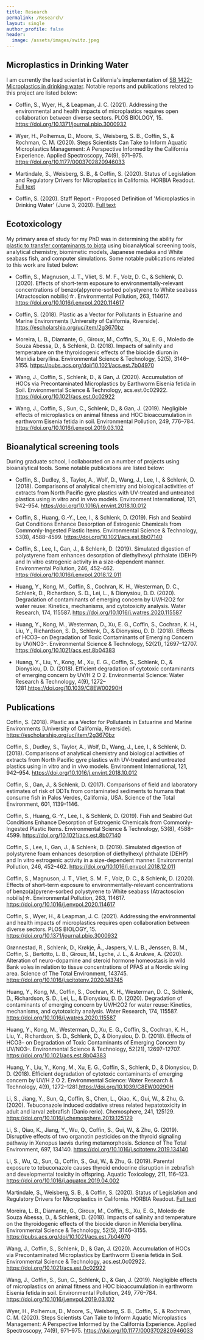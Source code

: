 ```yaml
---
title: Research
permalink: /Research/
layout: single
author_profile: false
header:
  image: /assets/images/switz.jpeg
---
```


## Microplastics in Drinking Water

I am currently the lead scientist in California's implementation of [SB 1422- Microplastics in drinking water](https://www.waterboards.ca.gov/drinking_water/certlic/drinkingwater/microplastics.html). Notable reports and publications related to this project are listed below:

* Coffin, S., Wyer, H., & Leapman, J. C. (2021). Addressing the environmental and health impacts of microplastics requires open collaboration between diverse sectors. PLOS BIOLOGY, 15. https://doi.org/10.1371/journal.pbio.3000932

* Wyer, H., Polhemus, D., Moore, S., Weisberg, S. B., Coffin, S., & Rochman, C. M. (2020). Steps Scientists Can Take to Inform Aquatic Microplastics Management: A Perspective Informed by the California Experience. Applied Spectroscopy, 74(9), 971–975. https://doi.org/10.1177/0003702820946033

* Martindale, S., Weisberg, S. B., & Coffin, S. (2020). Status of Legislation and Regulatory Drivers for Microplastics in California. HORBIA Readout. [Full text](https://www.researchgate.net/profile/Scott-Coffin-2/publication/343084004_Guest_Forum_Status_of_Legislation_and_Regulatory_Drivers_for_Microplastics_in_California/links/5f15f36292851c1eff21c98c/Guest-Forum-Status-of-Legislation-and-Regulatory-Drivers-for-Microplastics-in-California.pdf?_sg%5B0%5D=yc--jD0Voz2RNCGAulSG1XzCiS29XefwwBSOuHX4f0rFxxQX_3oHQ4_pmJPoKcxEWIwuLgWeMlxSgk5TUxisHA.q6k8zFlW_i0b3tffmK-KCwgViN0CIk1vX3uZPKbQ7Uvymr4yQC-_9rbSb8VxfUIOu5LxbZh-xYTgoJ789YbLjA&_sg%5B1%5D=0keB4Ra_czYC2PzXGuQeEUlhaItGJhxuc6KBJEfE91Eejh0OJ95x3DG2f76BIFE0e9q-PaqTgoa8gQ0zRY3_0pn8P9J-OfAxLvHekRfFN0pw.q6k8zFlW_i0b3tffmK-KCwgViN0CIk1vX3uZPKbQ7Uvymr4yQC-_9rbSb8VxfUIOu5LxbZh-xYTgoJ789YbLjA&_iepl=)

* Coffin, S. (2020). Staff Report - Proposed Definition of 'Microplastics in Drinking Water' (June 3, 2020). [Full text](https://www.waterboards.ca.gov/drinking_water/certlic/drinkingwater/docs/stffrprt_jun3.pdf)


## Ecotoxicology
My primary area of study for my PhD was in determining the ability for [plastic to transfer contaminants to biota](https://pqdtopen.proquest.com/pubnum/10982838.html?FMT=AI) using bioanalytical screening tools, analytical chemistry, biomimetic models, Japanese medaka and White seabass fish, and computer simulations. Some notable publications related to this work are listed below:

* Coffin, S., Magnuson, J. T., Vliet, S. M. F., Volz, D. C., & Schlenk, D. (2020). Effects of short-term exposure to environmentally-relevant concentrations of benzo(a)pyrene-sorbed polystyrene to White seabass (Atractoscion nobilis)☆. Environmental Pollution, 263, 114617. https://doi.org/10.1016/j.envpol.2020.114617

* Coffin, S. (2018). Plastic as a Vector for Pollutants in Estuarine and Marine Environments [University of California, Riverside]. https://escholarship.org/uc/item/2g3670bz

* Moreira, L. B., Diamante, G., Giroux, M., Coffin, S., Xu, E. G., Moledo de Souza Abessa, D., & Schlenk, D. (2018). Impacts of salinity and temperature on the thyroidogenic effects of the biocide diuron in Menidia beryllina. Environmental Science & Technology, 52(5), 3146–3155. https://pubs.acs.org/doi/10.1021/acs.est.7b04970

* Wang, J., Coffin, S., Schlenk, D., & Gan, J. (2020). Accumulation of HOCs via Precontaminated Microplastics by Earthworm Eisenia fetida in Soil. Environmental Science & Technology, acs.est.0c02922. https://doi.org/10.1021/acs.est.0c02922

* Wang, J., Coffin, S., Sun, C., Schlenk, D., & Gan, J. (2019). Negligible effects of microplastics on animal fitness and HOC bioaccumulation in earthworm Eisenia fetida in soil. Environmental Pollution, 249, 776–784. https://doi.org/10.1016/j.envpol.2019.03.102


## Bioanalytical screening tools

During graduate school, I collaborated on a number of projects using bioanalytical tools. Some notable publications are listed below:

* Coffin, S., Dudley, S., Taylor, A., Wolf, D., Wang, J., Lee, I., & Schlenk, D. (2018). Comparisons of analytical chemistry and biological activities of extracts from North Pacific gyre plastics with UV-treated and untreated plastics using in vitro and in vivo models. Environment International, 121, 942–954. https://doi.org/10.1016/j.envint.2018.10.012

* Coffin, S., Huang, G.-Y., Lee, I., & Schlenk, D. (2019). Fish and Seabird Gut Conditions Enhance Desorption of Estrogenic Chemicals from Commonly-Ingested Plastic Items. Environmental Science & Technology, 53(8), 4588–4599. https://doi.org/10.1021/acs.est.8b07140

* Coffin, S., Lee, I., Gan, J., & Schlenk, D. (2019). Simulated digestion of polystyrene foam enhances desorption of diethylhexyl phthalate (DEHP) and In vitro estrogenic activity in a size-dependent manner. Environmental Pollution, 246, 452–462. https://doi.org/10.1016/j.envpol.2018.12.011

* Huang, Y., Kong, M., Coffin, S., Cochran, K. H., Westerman, D. C., Schlenk, D., Richardson, S. D., Lei, L., & Dionysiou, D. D. (2020). Degradation of contaminants of emerging concern by UV/H2O2 for water reuse: Kinetics, mechanisms, and cytotoxicity analysis. Water Research, 174, 115587. https://doi.org/10.1016/j.watres.2020.115587

* Huang, Y., Kong, M., Westerman, D., Xu, E. G., Coffin, S., Cochran, K. H., Liu, Y., Richardson, S. D., Schlenk, D., & Dionysiou, D. D. (2018). Effects of HCO3– on Degradation of Toxic Contaminants of Emerging Concern by UV/NO3–. Environmental Science & Technology, 52(21), 12697–12707. https://doi.org/10.1021/acs.est.8b04383

* Huang, Y., Liu, Y., Kong, M., Xu, E. G., Coffin, S., Schlenk, D., & Dionysiou, D. D. (2018). Efficient degradation of cytotoxic contaminants of emerging concern by UV/H 2 O 2. Environmental Science: Water Research & Technology, 4(9), 1272–1281.https://doi.org/10.1039/C8EW00290H


## Publications

Coffin, S. (2018). Plastic as a Vector for Pollutants in Estuarine and Marine Environments [University of California, Riverside]. https://escholarship.org/uc/item/2g3670bz

Coffin, S., Dudley, S., Taylor, A., Wolf, D., Wang, J., Lee, I., & Schlenk, D. (2018). Comparisons of analytical chemistry and biological activities of extracts from North Pacific gyre plastics with UV-treated and untreated plastics using in vitro and in vivo models. Environment International, 121, 942–954. https://doi.org/10.1016/j.envint.2018.10.012

Coffin, S., Gan, J., & Schlenk, D. (2017). Comparisons of field and laboratory estimates of risk of DDTs from contaminated sediments to humans that consume fish in Palos Verdes, California, USA. Science of the Total Environment, 601, 1139–1146.

Coffin, S., Huang, G.-Y., Lee, I., & Schlenk, D. (2019). Fish and Seabird Gut Conditions Enhance Desorption of Estrogenic Chemicals from Commonly-Ingested Plastic Items. Environmental Science & Technology, 53(8), 4588–4599. https://doi.org/10.1021/acs.est.8b07140

Coffin, S., Lee, I., Gan, J., & Schlenk, D. (2019). Simulated digestion of polystyrene foam enhances desorption of diethylhexyl phthalate (DEHP) and In vitro estrogenic activity in a size-dependent manner. Environmental Pollution, 246, 452–462. https://doi.org/10.1016/j.envpol.2018.12.011

Coffin, S., Magnuson, J. T., Vliet, S. M. F., Volz, D. C., & Schlenk, D. (2020). Effects of short-term exposure to environmentally-relevant concentrations of benzo(a)pyrene-sorbed polystyrene to White seabass (Atractoscion nobilis)☆. Environmental Pollution, 263, 114617. https://doi.org/10.1016/j.envpol.2020.114617

Coffin, S., Wyer, H., & Leapman, J. C. (2021). Addressing the environmental and health impacts of microplastics requires open collaboration between diverse sectors. PLOS BIOLOGY, 15. https://doi.org/10.1371/journal.pbio.3000932

Grønnestad, R., Schlenk, D., Krøkje, Å., Jaspers, V. L. B., Jenssen, B. M., Coffin, S., Bertotto, L. B., Giroux, M., Lyche, J. L., & Arukwe, A. (2020). Alteration of neuro-dopamine and steroid hormone homeostasis in wild Bank voles in relation to tissue concentrations of PFAS at a Nordic skiing area. Science of The Total Environment, 143745. https://doi.org/10.1016/j.scitotenv.2020.143745

Huang, Y., Kong, M., Coffin, S., Cochran, K. H., Westerman, D. C., Schlenk, D., Richardson, S. D., Lei, L., & Dionysiou, D. D. (2020). Degradation of contaminants of emerging concern by UV/H2O2 for water reuse: Kinetics, mechanisms, and cytotoxicity analysis. Water Research, 174, 115587. https://doi.org/10.1016/j.watres.2020.115587

Huang, Y., Kong, M., Westerman, D., Xu, E. G., Coffin, S., Cochran, K. H., Liu, Y., Richardson, S. D., Schlenk, D., & Dionysiou, D. D. (2018). Effects of HCO3– on Degradation of Toxic Contaminants of Emerging Concern by UV/NO3–. Environmental Science & Technology, 52(21), 12697–12707. https://doi.org/10.1021/acs.est.8b04383

Huang, Y., Liu, Y., Kong, M., Xu, E. G., Coffin, S., Schlenk, D., & Dionysiou, D. D. (2018). Efficient degradation of cytotoxic contaminants of emerging concern by UV/H 2 O 2. Environmental Science: Water Research & Technology, 4(9), 1272–1281.https://doi.org/10.1039/C8EW00290H

Li, S., Jiang, Y., Sun, Q., Coffin, S., Chen, L., Qiao, K., Gui, W., & Zhu, G. (2020). Tebuconazole induced oxidative stress related hepatotoxicity in adult and larval zebrafish (Danio rerio). Chemosphere, 241, 125129. https://doi.org/10.1016/j.chemosphere.2019.125129

Li, S., Qiao, K., Jiang, Y., Wu, Q., Coffin, S., Gui, W., & Zhu, G. (2019). Disruptive effects of two organotin pesticides on the thyroid signaling pathway in Xenopus laevis during metamorphosis. Science of The Total Environment, 697, 134140. https://doi.org/10.1016/j.scitotenv.2019.134140

Li, S., Wu, Q., Sun, Q., Coffin, S., Gui, W., & Zhu, G. (2019). Parental exposure to tebuconazole causes thyroid endocrine disruption in zebrafish and developmental toxicity in offspring. Aquatic Toxicology, 211, 116–123. https://doi.org/10.1016/j.aquatox.2019.04.002

Martindale, S., Weisberg, S. B., & Coffin, S. (2020). Status of Legislation and Regulatory Drivers for Microplastics in California. HORBIA Readout. [Full text](https://www.researchgate.net/profile/Scott-Coffin-2/publication/343084004_Guest_Forum_Status_of_Legislation_and_Regulatory_Drivers_for_Microplastics_in_California/links/5f15f36292851c1eff21c98c/Guest-Forum-Status-of-Legislation-and-Regulatory-Drivers-for-Microplastics-in-California.pdf?_sg%5B0%5D=yc--jD0Voz2RNCGAulSG1XzCiS29XefwwBSOuHX4f0rFxxQX_3oHQ4_pmJPoKcxEWIwuLgWeMlxSgk5TUxisHA.q6k8zFlW_i0b3tffmK-KCwgViN0CIk1vX3uZPKbQ7Uvymr4yQC-_9rbSb8VxfUIOu5LxbZh-xYTgoJ789YbLjA&_sg%5B1%5D=0keB4Ra_czYC2PzXGuQeEUlhaItGJhxuc6KBJEfE91Eejh0OJ95x3DG2f76BIFE0e9q-PaqTgoa8gQ0zRY3_0pn8P9J-OfAxLvHekRfFN0pw.q6k8zFlW_i0b3tffmK-KCwgViN0CIk1vX3uZPKbQ7Uvymr4yQC-_9rbSb8VxfUIOu5LxbZh-xYTgoJ789YbLjA&_iepl=)

Moreira, L. B., Diamante, G., Giroux, M., Coffin, S., Xu, E. G., Moledo de Souza Abessa, D., & Schlenk, D. (2018). Impacts of salinity and temperature on the thyroidogenic effects of the biocide diuron in Menidia beryllina. Environmental Science & Technology, 52(5), 3146–3155. https://pubs.acs.org/doi/10.1021/acs.est.7b04970

Wang, J., Coffin, S., Schlenk, D., & Gan, J. (2020). Accumulation of HOCs via Precontaminated Microplastics by Earthworm Eisenia fetida in Soil. Environmental Science & Technology, acs.est.0c02922. https://doi.org/10.1021/acs.est.0c02922

Wang, J., Coffin, S., Sun, C., Schlenk, D., & Gan, J. (2019). Negligible effects of microplastics on animal fitness and HOC bioaccumulation in earthworm Eisenia fetida in soil. Environmental Pollution, 249, 776–784. https://doi.org/10.1016/j.envpol.2019.03.102

Wyer, H., Polhemus, D., Moore, S., Weisberg, S. B., Coffin, S., & Rochman, C. M. (2020). Steps Scientists Can Take to Inform Aquatic Microplastics Management: A Perspective Informed by the California Experience. Applied Spectroscopy, 74(9), 971–975. https://doi.org/10.1177/0003702820946033